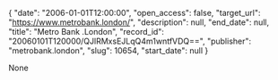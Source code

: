 {
  "date": "2006-01-01T12:00:00", 
  "open_access": false, 
  "target_url": "https://www.metrobank.london/", 
  "description": null, 
  "end_date": null, 
  "title": "Metro Bank .London", 
  "record_id": "20060101T120000/QJlRMxsEJLqQ4m1wntfVDQ==", 
  "publisher": "metrobank.london", 
  "slug": 10654, 
  "start_date": null
}

None